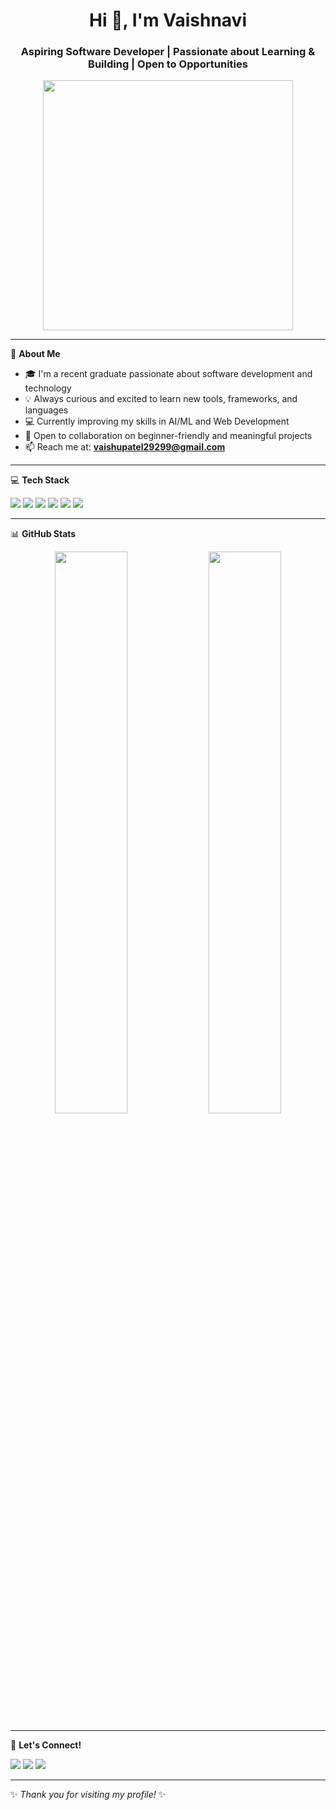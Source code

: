 <h1 align="center">Hi 👋, I'm Vaishnavi</h1>
<h3 align="center">Aspiring Software Developer | Passionate about Learning & Building | Open to Opportunities</h3>

<p align="center">
  <img src="https://media.giphy.com/media/qgQUggAC3Pfv687qPC/giphy.gif" width="400"/>
</p>

---

🌟 **About Me**

- 🎓 I'm a recent graduate passionate about software development and technology  
- 💡 Always curious and excited to learn new tools, frameworks, and languages  
- 💻 Currently improving my skills in AI/ML and Web Development  
- 🤝 Open to collaboration on beginner-friendly and meaningful projects  
- 📫 Reach me at: **vaishupatel29299@gmail.com**

---

💻 **Tech Stack**

<p align="left">
  <img src="https://img.shields.io/badge/Python-14354C?style=for-the-badge&logo=python&logoColor=white"/>
  <img src="https://img.shields.io/badge/C-00599C?style=for-the-badge&logo=c&logoColor=white"/>
  <img src="https://img.shields.io/badge/HTML5-E34F26?style=for-the-badge&logo=html5&logoColor=white"/>
  <img src="https://img.shields.io/badge/CSS3-1572B6?style=for-the-badge&logo=css3&logoColor=white"/>
  <img src="https://img.shields.io/badge/JavaScript-F7DF1E?style=for-the-badge&logo=javascript&logoColor=black"/>
  <img src="https://img.shields.io/badge/Machine%20Learning-FF6F00?style=for-the-badge&logo=TensorFlow&logoColor=white"/>
</p>

---

📊 **GitHub Stats**

<p align="center">
  <img src="https://github-readme-stats.vercel.app/api?username=vaishnavi&show_icons=true&theme=radical" width="48%" />
  <img src="https://github-readme-streak-stats.herokuapp.com/?user=vaishnavi&theme=radical" width="48%" />
</p>

---

🔗 **Let's Connect!**

<p>
  <a href="mailto:vaishupatel29299@gmail.com"><img src="https://img.shields.io/badge/Gmail-D14836?style=for-the-badge&logo=gmail&logoColor=white"/></a>
  <a href="https://www.linkedin.com/in/YOUR_LINKEDIN" target="blank"><img src="https://img.shields.io/badge/LinkedIn-0077B5?style=for-the-badge&logo=linkedin&logoColor=white"/></a>
  <a href="https://github.com/YOUR_GITHUB" target="blank"><img src="https://img.shields.io/badge/GitHub-100000?style=for-the-badge&logo=github&logoColor=white"/></a>
</p>

---

✨ _Thank you for visiting my profile!_ ✨
